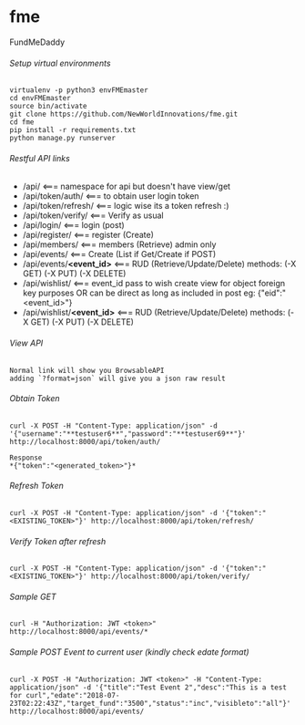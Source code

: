 # fme
FundMeDaddy


###### Setup virtual environments
    virtualenv -p python3 envFMEmaster
    cd envFMEmaster
    source bin/activate
    git clone https://github.com/NewWorldInnovations/fme.git
    cd fme
    pip install -r requirements.txt
    python manage.py runserver
    
###### Restful API links
   * /api/                         <=== namespace for api but doesn't have view/get
   * /api/token/auth/              <=== to obtain user login token
   * /api/token/refresh/           <=== logic wise its a token refresh :)
   * /api/token/verify/            <=== Verify as usual
   * /api/login/                   <=== login (post)
   * /api/register/                <=== register (Create)
   * /api/members/                 <=== members (Retrieve) admin only
   * /api/events/                  <=== Create (List if Get/Create if POST)
   * /api/events/**<event_id>**    <=== RUD (Retrieve/Update/Delete) methods: (-X GET) (-X PUT) (-X DELETE)
   * /api/wishlist/                <=== event_id pass to wish create view for object foreign key purposes
                                    OR can be direct as long as included in post eg: {"eid":"<event_id>"}
   * /api/wishlist/**<event_id>**  <=== RUD (Retrieve/Update/Delete) methods: (-X GET) (-X PUT) (-X DELETE)

###### View API
    Normal link will show you BrowsableAPI
    adding `?format=json` will give you a json raw result
   
###### Obtain Token
    curl -X POST -H "Content-Type: application/json" -d '{"username":"**testuser6**","password":"**testuser69**"}' http://localhost:8000/api/token/auth/ 
    
    Response
    *{"token":"<generated_token>"}*
    
###### Refresh Token
    curl -X POST -H "Content-Type: application/json" -d '{"token":"<EXISTING_TOKEN>"}' http://localhost:8000/api/token/refresh/
    
###### Verify Token after refresh
    curl -X POST -H "Content-Type: application/json" -d '{"token":"<EXISTING_TOKEN>"}' http://localhost:8000/api/token/verify/

  
###### Sample GET
    curl -H "Authorization: JWT <token>" http://localhost:8000/api/events/*
        
###### Sample POST Event to current user (kindly check edate format)
    curl -X POST -H "Authorization: JWT <token>" -H "Content-Type: application/json" -d '{"title":"Test Event 2","desc":"This is a test for curl","edate":"2018-07-23T02:22:43Z","target_fund":"3500","status":"inc","visibleto":"all"}'  http://localhost:8000/api/events/
        
        
    
